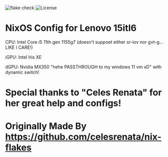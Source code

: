 ![flake check](https://github.com/ArshamEbr/Nixo/actions/workflows/check-flake.yml/badge.svg) ![License](https://img.shields.io/github/license/ArshamEbr/Nixo)

# NixOS Config for Lenovo 15itl6 
CPU: Intel Core i5 11th gen 1155g7 (doesn't suppoet either sr-iov nor gvt-g... LIKE I CARE!)

iGPU: Intel Iris XE

dGPU: Nvidia MX350 "hehe PASSTHROUGH to my windows 11 vm xD" with dynamic switch!

# Special thanks to "Celes Renata" for her great help and configs!

# Originally Made By https://github.com/celesrenata/nix-flakes 